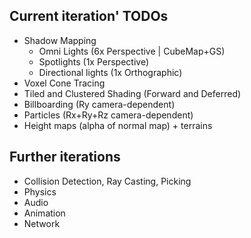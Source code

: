 ## Current iteration' TODOs
* Shadow Mapping
  * Omni Lights (6x Perspective | CubeMap+GS)
  * Spotlights (1x Perspective)
  * Directional lights (1x Orthographic)
* Voxel Cone Tracing
* Tiled and Clustered Shading (Forward and Deferred)
* Billboarding (Ry camera-dependent)
* Particles (Rx+Ry+Rz camera-dependent)
* Height maps (alpha of normal map) + terrains

## Further iterations
* Collision Detection, Ray Casting, Picking
* Physics
* Audio
* Animation
* Network
